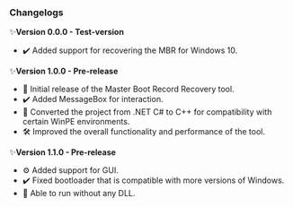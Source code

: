 ### Changelogs

✨**Version 0.0.0 - Test-version**

- ✔️ Added support for recovering the MBR for Windows 10.

✨**Version 1.0.0 - Pre-release**

- 🚀 Initial release of the Master Boot Record Recovery tool.
- ✔️ Added MessageBox for interaction.
- 🔄 Converted the project from .NET C# to C++ for compatibility with certain WinPE environments.
- 🛠️ Improved the overall functionality and performance of the tool.

✨**Version 1.1.0 - Pre-release**

- ⚙️ Added support for GUI.
- ✔️ Fixed bootloader that is compatible with more versions of Windows.
- 🔄 Able to run without any DLL.

